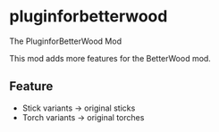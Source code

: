 pluginforbetterwood
===================

The PluginforBetterWood Mod

This mod adds more features for the BetterWood mod.

Feature
-------

* Stick variants -> original sticks
* Torch variants -> original torches
